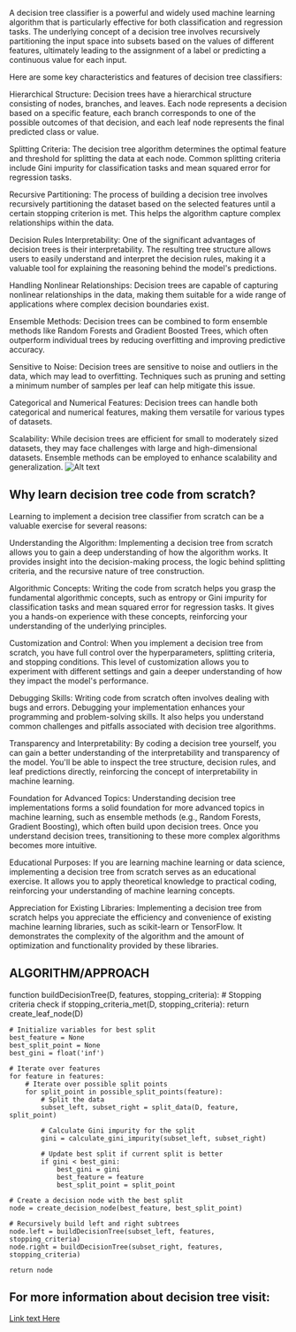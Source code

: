 A decision tree classifier is a powerful and widely used machine learning algorithm that is particularly effective for both classification and regression tasks. The underlying concept of a decision tree involves recursively partitioning the input space into subsets based on the values of different features, ultimately leading to the assignment of a label or predicting a continuous value for each input.

Here are some key characteristics and features of decision tree classifiers:

Hierarchical Structure: Decision trees have a hierarchical structure consisting of nodes, branches, and leaves. Each node represents a decision based on a specific feature, each branch corresponds to one of the possible outcomes of that decision, and each leaf node represents the final predicted class or value.

Splitting Criteria: The decision tree algorithm determines the optimal feature and threshold for splitting the data at each node. Common splitting criteria include Gini impurity for classification tasks and mean squared error for regression tasks.

Recursive Partitioning: The process of building a decision tree involves recursively partitioning the dataset based on the selected features until a certain stopping criterion is met. This helps the algorithm capture complex relationships within the data.

Decision Rules Interpretability: One of the significant advantages of decision trees is their interpretability. The resulting tree structure allows users to easily understand and interpret the decision rules, making it a valuable tool for explaining the reasoning behind the model's predictions.

Handling Nonlinear Relationships: Decision trees are capable of capturing nonlinear relationships in the data, making them suitable for a wide range of applications where complex decision boundaries exist.

Ensemble Methods: Decision trees can be combined to form ensemble methods like Random Forests and Gradient Boosted Trees, which often outperform individual trees by reducing overfitting and improving predictive accuracy.

Sensitive to Noise: Decision trees are sensitive to noise and outliers in the data, which may lead to overfitting. Techniques such as pruning and setting a minimum number of samples per leaf can help mitigate this issue.

Categorical and Numerical Features: Decision trees can handle both categorical and numerical features, making them versatile for various types of datasets.

Scalability: While decision trees are efficient for small to moderately sized datasets, they may face challenges with large and high-dimensional datasets. Ensemble methods can be employed to enhance scalability and generalization.
![Alt text](https://media.geeksforgeeks.org/wp-content/uploads/20230424141727/Decision-Tree.webp)
## Why learn decision tree  code from scratch?

Learning to implement a decision tree classifier from scratch can be a valuable exercise for several reasons:

Understanding the Algorithm: Implementing a decision tree from scratch allows you to gain a deep understanding of how the algorithm works. It provides insight into the decision-making process, the logic behind splitting criteria, and the recursive nature of tree construction.

Algorithmic Concepts: Writing the code from scratch helps you grasp the fundamental algorithmic concepts, such as entropy or Gini impurity for classification tasks and mean squared error for regression tasks. It gives you a hands-on experience with these concepts, reinforcing your understanding of the underlying principles.

Customization and Control: When you implement a decision tree from scratch, you have full control over the hyperparameters, splitting criteria, and stopping conditions. This level of customization allows you to experiment with different settings and gain a deeper understanding of how they impact the model's performance.

Debugging Skills: Writing code from scratch often involves dealing with bugs and errors. Debugging your implementation enhances your programming and problem-solving skills. It also helps you understand common challenges and pitfalls associated with decision tree algorithms.

Transparency and Interpretability: By coding a decision tree yourself, you can gain a better understanding of the interpretability and transparency of the model. You'll be able to inspect the tree structure, decision rules, and leaf predictions directly, reinforcing the concept of interpretability in machine learning.

Foundation for Advanced Topics: Understanding decision tree implementations forms a solid foundation for more advanced topics in machine learning, such as ensemble methods (e.g., Random Forests, Gradient Boosting), which often build upon decision trees. Once you understand decision trees, transitioning to these more complex algorithms becomes more intuitive.

Educational Purposes: If you are learning machine learning or data science, implementing a decision tree from scratch serves as an educational exercise. It allows you to apply theoretical knowledge to practical coding, reinforcing your understanding of machine learning concepts.

Appreciation for Existing Libraries: Implementing a decision tree from scratch helps you appreciate the efficiency and convenience of existing machine learning libraries, such as scikit-learn or TensorFlow. It demonstrates the complexity of the algorithm and the amount of optimization and functionality provided by these libraries.

## ALGORITHM/APPROACH
function buildDecisionTree(D, features, stopping_criteria):
    # Stopping criteria check
    if stopping_criteria_met(D, stopping_criteria):
        return create_leaf_node(D)

    # Initialize variables for best split
    best_feature = None
    best_split_point = None
    best_gini = float('inf')

    # Iterate over features
    for feature in features:
        # Iterate over possible split points
        for split_point in possible_split_points(feature):
            # Split the data
            subset_left, subset_right = split_data(D, feature, split_point)

            # Calculate Gini impurity for the split
            gini = calculate_gini_impurity(subset_left, subset_right)

            # Update best split if current split is better
            if gini < best_gini:
                best_gini = gini
                best_feature = feature
                best_split_point = split_point

    # Create a decision node with the best split
    node = create_decision_node(best_feature, best_split_point)

    # Recursively build left and right subtrees
    node.left = buildDecisionTree(subset_left, features, stopping_criteria)
    node.right = buildDecisionTree(subset_right, features, stopping_criteria)

    return node
## For more information about decision tree visit:    
[Link text Here](https://www.geeksforgeeks.org/decision-tree/)

